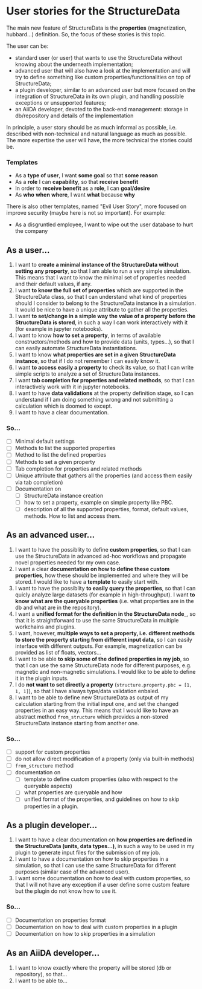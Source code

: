 # User stories for the StructureData

The main new feature of StructureData is the __properties__ (magnetization, hubbard...) definition. So, the focus of these stories is this topic.

The user can be: 
 - standard user (or user) that wants to use the StructureData without knowing about the underneath implementation;
 - advanced user that will also have a look at the implementation and will try to define something like custom properties/functionalities on top of StructureData;
 - a plugin developer, similar to an advanced user but more focused on the integration of StructureData in its own plugin, and handling possible exceptions or unsupported features; 
 - an AiiDA developer, devoted to the back-end management: storage in db/repository and details of the implementation

In principle, a user story should be as much informal as possible, i.e. described with non-technical and natural language as much as possible. The more expertise the user will have, the more technical the stories could be.

### Templates

- As a __type of user__, I want __some goal__ so that __some reason__
- As a __role__ I can __capability__, so that __receive benefit__
- In order to __receive benefit__ as a __role__, I can __goal/desire__
- As __who__ __when__ __where__, I want __what__ because __why__

There is also other templates, named "Evil User Story", more focused on improve security (maybe here is not so important). For example:

- As a disgruntled employee, I want to wipe out the user database to hurt the company

## As a user...

1. I want to __create a minimal instance of the StructureData without setting any property__, so that I am able to run a very simple simulation. This means that I want to know the minimal set of properties needed and their default values, if any.
2. I want __to know the full set of properties__ which are supported in the StructureData class, so that I can understand what kind of properties should I consider to belong to the StructureData instance in a simulation. It would be nice to have a unique attribute to gather all the properties. 
3. I want __to set/change in a simple way the value of a property before the StructureData is stored__, in such a way I can work interactively with it (for example in jupyter notebooks).
4. I want to know __how to set a property__, in terms of available constructors/methods and how to provide data (units, types...), so that I can easily automate StructureData instantiations.
5. I want to know __what properties are set in a given StructureData instance__, so that if I do not remember I can easily know it.
6. I want __to access easily a property__ to check its value, so that I can write simple scripts to analyze a set of StructureData instances.
7. I want __tab completion for properties and related methods__, so that I can interactively work with it in jupyter notebooks.
8. I want to have __data validations__ at the property definition stage, so I can understand if I am doing something wrong and not submitting a calculation which is doomed to except.
9.  I want to have a clear documentation.


### So...

- [ ] Minimal default settings
- [ ] Methods to list the supported properties
- [ ] Method to list the defined properties
- [ ] Methods to set a given property
- [ ] Tab completion for properties and related methods
- [ ] Unique attribute that gathers all the properties (and access them easily via tab completion)
- [ ] Documentation on 
  - [ ] StructureData instance creation
  - [ ] how to set a property, example on simple property like PBC.
  - [ ] description of all the supported properties, format, default values, methods. How to list and access them.

## As an advanced user...

1. I want to have the possiblity to define __custom properties__, so that I can use the StructureData in advanced ad-hoc workflows and propagate novel properties needed for my own case.
2. I want a clear __documentation on how to define these custom properties__, how these should be implemented and where they will be stored. I would like to have a __template__ to easily start with.
3. I want to have the possiblity __to easily query the properties__, so that I can quicly analyze large datasets (for example in high-throughput). I want __to know what are the queryable properties__ (i.e. what properties are in the db and what are in the repository).
4. I want a __unified format for the definition in the StructureData node___, so that it is straightforward to use the same StructureData in multiple workchains and plugins.
5. I want, however, __multiple ways to set a property, i.e. different methods to store the property starting from different input data__, so I can easily interface with different outputs. For example, magnetization can be provided as list of floats, vectors...
6. I want to be able __to skip some of the defined properties in my job__, so that I can use the same StructureData node for different purposes, e.g. magnetic and non-magnetic simulations. I would like to be able to define it in the plugin inputs.
7. I do __not want to set directly a property__ (`structure.property.pbc = [1, 1, 1]`), so that I have always type/data validation enbaled.
8. I want to be able to define new StructureData as output of my calculation starting from the initial input one, and set the changed properties in an easy way. This means that I would like to have an abstract method `from_structure` which provides a non-stored StructureData instance starting from another one.

### So...

- [ ] support for custom properties
- [ ] do not allow direct modification of a property (only via built-in methods)
- [ ] `from_structure` method
- [ ] documentation on 
  - [ ] template to define custom properties (also with respect to the queryable aspects)
  - [ ] what properties are queryable and how
  - [ ] unified format of the properties, and guidelines on how to skip properties in a plugin. 

## As a plugin developer...

1. I want to have a clear documentation on __how properties are defined in the StructureData (units, data types...)__, in such a way to be used in my plugin to generate input files for the submission of my job.
2. I want to have a documentation on how to skip properties in a simulation, so that I can use the same StructureData for different purposes (similar case of the advanced user).
3. I want some documentation on how to deal with custom properties, so that I will not have any exception if a user define some custom feature but the plugin do not know how to use it. 

### So...

- [ ] Documentation on properties format
- [ ] Documentation on how to deal with custom properties in a plugin
- [ ] Documentation on how to skip properties in a simulation

## As an AiiDA developer...

1. I want to know exactly where the property will be stored (db or repository), so that...
2. I want to be able to...
